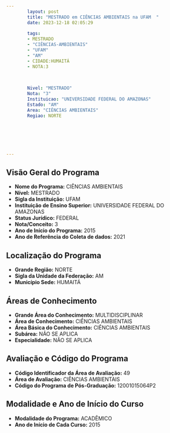 ```yaml
---
        layout: post
        title: "MESTRADO em CIÊNCIAS AMBIENTAIS na UFAM  "
        date: 2023-12-18 02:05:29
     
        tags:
        - MESTRADO
        - "CIÊNCIAS-AMBIENTAIS"
        - "UFAM"
        - "AM"
        - CIDADE:HUMAITÁ
        - NOTA:3
        
       

        Nivel: "MESTRADO"
        Nota: "3"
        Instituicao: "UNIVERSIDADE FEDERAL DO AMAZONAS"
        Estado: "AM"
        Area: "CIÊNCIAS AMBIENTAIS"
        Regiao: NORTE
        
        
        
        
        
        
---
```

## Visão Geral do Programa
- **Nome do Programa:** CIÊNCIAS AMBIENTAIS
- **Nível:** MESTRADO
- **Sigla da Instituição:** UFAM
- **Instituição de Ensino Superior:** UNIVERSIDADE FEDERAL DO AMAZONAS
- **Status Jurídico:** FEDERAL
- **Nota/Conceito:** 3
- **Ano de Início do Programa:** 2015
- **Ano de Referência do Coleta de dados:** 2021

## Localização do Programa
- **Grande Região:** NORTE
- **Sigla da Unidade da Federação:** AM
- **Município Sede:** HUMAITÁ

## Áreas de Conhecimento
- **Grande Área do Conhecimento:** MULTIDISCIPLINAR
- **Área de Conhecimento:** CIÊNCIAS AMBIENTAIS
- **Área Básica do Conhecimento:** CIÊNCIAS AMBIENTAIS
- **Subárea:** NÃO SE APLICA
- **Especialidade:** NÃO SE APLICA

## Avaliação e Código do Programa
- **Código Identificador da Área de Avaliação:** 49
- **Área de Avaliação:** CIÊNCIAS AMBIENTAIS
- **Código do Programa de Pós-Graduação:** 12001015064P2


## Modalidade e Ano de Início do Curso
- **Modalidade do Programa:** ACADÊMICO
- **Ano de Início de Cada Curso:** 2015
